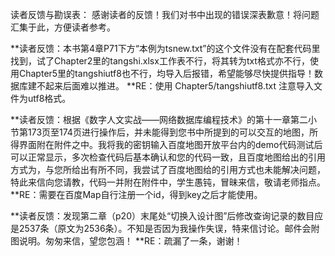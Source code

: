 读者反馈与勘误表：
感谢读者的反馈！我们对书中出现的错误深表歉意！将问题汇集于此，方便读者参考。

**读者反馈：本书第4章P71下方“本例为tsnew.txt”的这个文件没有在配套代码里找到，试了Chapter2里的tangshi.xlsx工作表不行，将其转为txt格式亦不行，使用Chapter5里的tangshiutf8也不行，均导入后报错，希望能够尽快提供指导！数据库建不起来后面难以推进。
**RE：使用 Chapter5/tangshiutf8.txt 注意导入文件为utf8格式。

**读者反馈：根据《数字人文实战——网络数据库编程技术》的第十一章第二小节第173页至174页进行操作后，并未能得到您书中所提到的可以交互的地图，所得界面附在附件之中。我将我的密钥输入百度地图开放平台内的demo代码测试后可以正常显示，多次检查代码后基本确认和您的代码一致，且百度地图给出的引用方式为<script src="http://api.map.baidu.com/api?v=2.0&ak=您的密钥" type="text/javascript"></script>，与您所给出有所不同，我尝试了百度地图给的引用方式也未能解决问题，特此来信向您请教，代码一并附在附件中，学生愚钝，冒昧来信，敬请老师指点。
**RE：需要在百度Map自行注册一个id，得到key之后才能使用。

**读者反馈：发现第二章（p20）末尾处“切换入设计图”后修改查询记录的数目应是2537条（原文为2536条）。不知是否因为我操作失误，特来信讨论。邮件会附图说明。匆匆来信，望您包涵！
**RE：疏漏了一条，谢谢！

